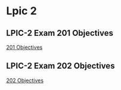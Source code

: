 # Lpic 2

## LPIC-2 Exam 201 Objectives

[201 Objectives]()

## LPIC-2 Exam 202 Objectives

[202 Objectives]()
